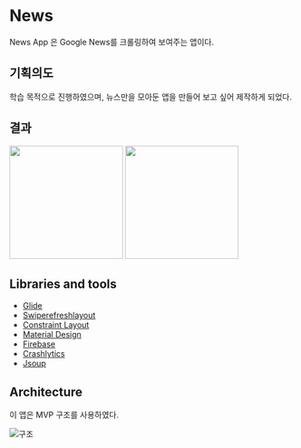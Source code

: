 
# **News**

News App 은 Google News를 크롤링하여 보여주는 앱이다.

## 기획의도

학습 목적으로 진행하였으며, 뉴스만을 모아둔 앱을 만들어 보고 싶어 제작하게 되었다.

## 결과

<div>
<img width="200" src="https://user-images.githubusercontent.com/54328309/82654983-7d387e00-9c5c-11ea-8b80-ef2086b30780.gif">
<img width="200" src="https://user-images.githubusercontent.com/54328309/82654976-76aa0680-9c5c-11ea-8ee8-dd3dbd67d0e1.gif">
</div>


## Libraries and tools
- [Glide](https://github.com/bumptech/glide)
- [Swiperefreshlayout](https://developer.android.com/jetpack/androidx/releases/swiperefreshlayout?hl=ko)
- [Constraint Layout](https://developer.android.com/reference/androidx/constraintlayout/widget/ConstraintLayout?hl=en)
- [Material Design](https://material.io/develop/android/docs/getting-started/)
- [Firebase](https://firebase.google.com/docs/reference/android/com/google/firebase/package-summary?hl=ko)
- [Crashlytics](https://firebase.google.com/docs/reference/android/com/google/firebase/crashlytics/FirebaseCrashlytics?hl=ko)
- [Jsoup](jsoup.org)


## Architecture

이 앱은 MVP 구조를 사용하였다. 

![구조](https://user-images.githubusercontent.com/54328309/80933982-eddc3f80-8e00-11ea-9a4f-b6f2a7d9ac68.PNG)
